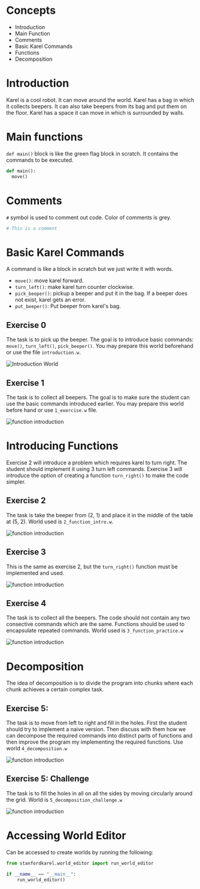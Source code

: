 # Concepts
* Introduction
* Main Function
* Comments
* Basic Karel Commands
* Functions
* Decomposition


# Introduction

Karel is a cool robot. It can move around the world. Karel has a bag in which it collects beepers. It can also take beepers from its bag and put them on the floor. Karel has a space it can move in which is surrounded by walls.

# Main functions

`def main()` block is like the green flag block in scratch. It contains the commands to be executed.

```python
def main():
  move()
```

# Comments

`#` symbol is used to comment out code. Color of comments is grey.
```python
# This is a comment
```


# Basic Karel Commands

A command is like a block in scratch but we just write it with words.

* `move()`: move karel forward.
* `turn_left()`: make karel turn counter clockwise.
* `pick_beeper()`: pickup a beeper and put it in the bag. If a beeper does not exist, karel gets an error.
* `put_beeper()`: Put beeper from karel's bag.

##  Exercise 0

  The task is to pick up the beeper. The goal is to introduce basic commands: `move()`, `turn_left()`, `pick_beeper()`. You may prepare this world beforehand or use the file `introduction.w`.

  ![Introduction World](images/introduction.png)

## Exercise 1

  The task is to collect all beepers. The goal is to make sure the student can use the basic commands introduced earlier. You may prepare this world before hand or use `1_exercise.w` file.

  ![function introduction](images/1_exercise.png)


# Introducing Functions

Exercise 2 will introduce a problem which requires karel to turn right. The student should implement it using 3 turn left commands. Exercise 3 will introduce the option of creating a function `turn_right()` to make the code simpler.

## Exercise 2

The task is take the beeper from (2, 1) and place it in the middle of the table at (5, 2). World used is `2_function_intro.w`.

![function introduction](images/2_function_intro.png)

## Exercise 3

This is the same as exercise 2, but the `turn_right()` function must be implemented and used.

![function introduction](images/2_function_intro.png)


## Exercise 4

  The task is to collect all the beepers. The code should not contain any two consective commands which are the same. Functions should be used to encapsulate repeated commands. World used is `3_function_practice.w`

  ![function introduction](images/3_function_practice.png)


# Decomposition

  The idea of decomposition is to divide the program into chunks where each chunk achieves a certain complex task.

## Exercise 5:

  The task is to move from left to right and fill in the holes. First the student should try to implement a naive version. Then discuss with them how we can decompose the required commands into distinct parts of functions and then improve the program my implementing the required functions. Use world `4_decomposition.w`

  ![function introduction](images/4_decomposition.png)


## Exercise 5: Challenge

The task is to fill the holes in all on all the sides by moving circularly around the grid. World is `5_decomposition_challenge.w`

![function introduction](images/5_decomposition_challenge.png)

# Accessing World Editor

Can be accessed to create worlds by running the following:

```python
from stanfordkarel.world_editor import run_world_editor

if __name__ == "__main__":
    run_world_editor()
```
